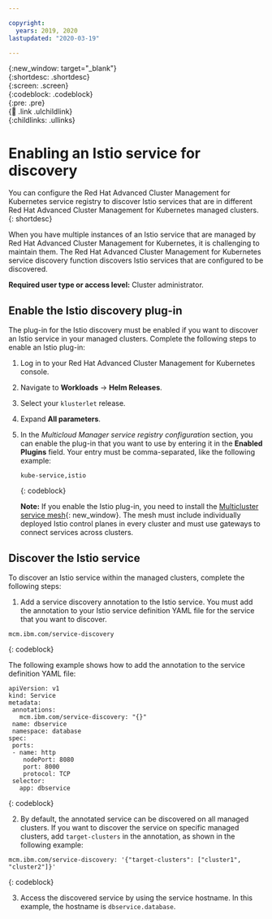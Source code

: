 ```yaml
---	

copyright:	
  years: 2019, 2020	
lastupdated: "2020-03-19"	

---	
```


{:new_window: target="_blank"}	
{:shortdesc: .shortdesc}	
{:screen: .screen}	
{:codeblock: .codeblock}	
{:pre: .pre}	
{:child: .link .ulchildlink}	
{:childlinks: .ullinks}	

# Enabling an Istio service for discovery

You can configure the Red Hat Advanced Cluster Management for Kubernetes service registry to discover Istio services that are in different Red Hat Advanced Cluster Management for Kubernetes managed clusters.	
{: shortdesc}	

When you have multiple instances of an Istio service that are managed by Red Hat Advanced Cluster Management for Kubernetes, it is challenging to maintain them. The Red Hat Advanced Cluster Management for Kubernetes service discovery function discovers Istio services that are configured to be discovered.	

**Required user type or access level:** Cluster administrator.

## Enable the Istio discovery plug-in	

The plug-in for the Istio discovery must be enabled if you want to discover an Istio service in your managed clusters. Complete the following steps to enable an Istio plug-in:	
<!--steps need to be reviewed and verified-->
1. Log in to your Red Hat Advanced Cluster Management for Kubernetes console.	
2. Navigate to **Workloads** -> **Helm Releases**.	
3. Select your `klusterlet` release.	
4. Expand **All parameters**.	
5. In the *Multicloud Manager service registry configuration* section, you can enable the plug-in that you want to use by entering it in the **Enabled Plugins** field. Your entry must be comma-separated, like the following example:	

    ```	
    kube-service,istio	
    ```	
    {: codeblock}

    **Note:** If you enable the Istio plug-in, you need to install the [Multicluster service mesh](https://istio.io/docs/concepts/multicluster-deployments/#multicluster-service-mesh){: new_window}. The mesh must include individually deployed Istio control planes in every cluster and must use gateways to connect services across clusters.

## Discover the Istio service

To discover an Istio service within the managed clusters, complete the following steps:

1. Add a service discovery annotation to the Istio service. You must add the annotation to your Istio service definition YAML file for the service that you want to discover.

  ```
  mcm.ibm.com/service-discovery	
  ```
  {: codeblock}

  The following example shows how to add the annotation to the service definition YAML file:	

  ```	
  apiVersion: v1	
  kind: Service	
  metadata:	
   annotations:	
     mcm.ibm.com/service-discovery: "{}"	
   name: dbservice	
   namespace: database	
  spec:	
   ports:	
   - name: http	
      nodePort: 8080	
      port: 8000	
      protocol: TCP	
   selector:	
     app: dbservice	
  ```	
  {: codeblock}

2. By default, the annotated service can be discovered on all managed clusters. If you want to discover the service on specific managed clusters, add `target-clusters` in the annotation, as shown in the following example:

  ```
  mcm.ibm.com/service-discovery: '{"target-clusters": ["cluster1", "cluster2"]}'
  ```
  {: codeblock}

3. Access the discovered service by using the service hostname. In this example, the hostname is `dbservice.database`.
